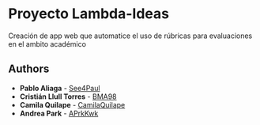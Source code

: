 # Proyecto Lambda-Ideas
Creación de app web que automatice el uso de rúbricas para evaluaciones en el ambito académico

## Authors

* **Pablo Aliaga** - [See4Paul](https://github.com/see4paul)
* **Cristián Llull Torres** - [BMA98](https://github.com/CILT)
* **Camila Quilape** - [CamilaQuilape](https://github.com/camilaquilape)
* **Andrea Park** - [APrkKwk](https://github.com/aprkkwk)



